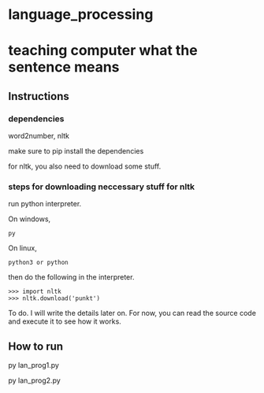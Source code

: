 # language_processing

# teaching computer what the sentence means

## Instructions

### dependencies
word2number, nltk

make sure to pip install the dependencies

for nltk, you also need to download some stuff. 

### steps for downloading neccessary stuff for nltk

run python interpreter.

On windows,
```
py
```
On linux,
```
python3 or python
```

then do the following in the interpreter.
```
>>> import nltk
>>> nltk.download('punkt')
```

To do. I will write the details later on. For now, you can read the source code and execute it to see how it works.

## How to run

py lan_prog1.py

py lan_prog2.py



